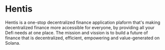 # Hentis
Hentis is a one-stop decentralized finance application plaform that's making decentralized finance more accessible for everyone, by providing all your Defi needs at one place. The mission and vission is to build a future of finance that is decentralized, efficient, empowering and value-generated on Solana.
